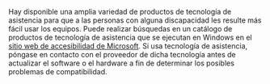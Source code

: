 Hay disponible una amplia variedad de productos de tecnología de asistencia para que a las personas con alguna discapacidad les resulte más fácil usar los equipos. Puede realizar búsquedas en un catálogo de productos de tecnología de asistencia que se ejecutan en Windows en el [sitio web de accesibilidad de Microsoft](http://go.microsoft.com/fwlink/?LinkId=8431). Si usa tecnología de asistencia, póngase en contacto con el proveedor de dicha tecnología antes de actualizar el software o el hardware a fin de determinar los posibles problemas de compatibilidad.

<!--HONumber=Oct16_HO1-->


